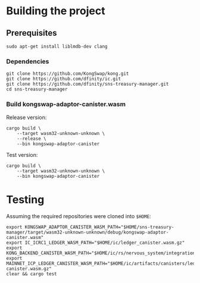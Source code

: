 # Building the project

## Prerequisites

```
sudo apt-get install liblmdb-dev clang
```

### Dependencies

```
git clone https://github.com/KongSwap/kong.git
git clone https://github.com/dfinity/ic.git
git clone https://github.com/dfinity/sns-treasury-manager.git
cd sns-treasury-manager
```

### Build kongswap-adaptor-canister.wasm

Release version:

```
cargo build \
    --target wasm32-unknown-unknown \
    --release \
    --bin kongswap-adaptor-canister
```

Test version:

```
cargo build \
    --target wasm32-unknown-unknown \
    --bin kongswap-adaptor-canister
```

# Testing

Assuming the required repositories were cloned into `$HOME`:

```
export KONGSWAP_ADAPTOR_CANISTER_WASM_PATH="$HOME/sns-treasury-manager/target/wasm32-unknown-unknown/debug/kongswap-adaptor-canister.wasm"
export IC_ICRC1_LEDGER_WASM_PATH="$HOME/ic/ledger_canister.wasm.gz"
export KONG_BACKEND_CANISTER_WASM_PATH="$HOME/ic/rs/nervous_system/integration_tests/kong_backend.wasm"
export MAINNET_ICP_LEDGER_CANISTER_WASM_PATH="$HOME/ic/artifacts/canisters/ledger-canister.wasm.gz"
clear && cargo test
```

